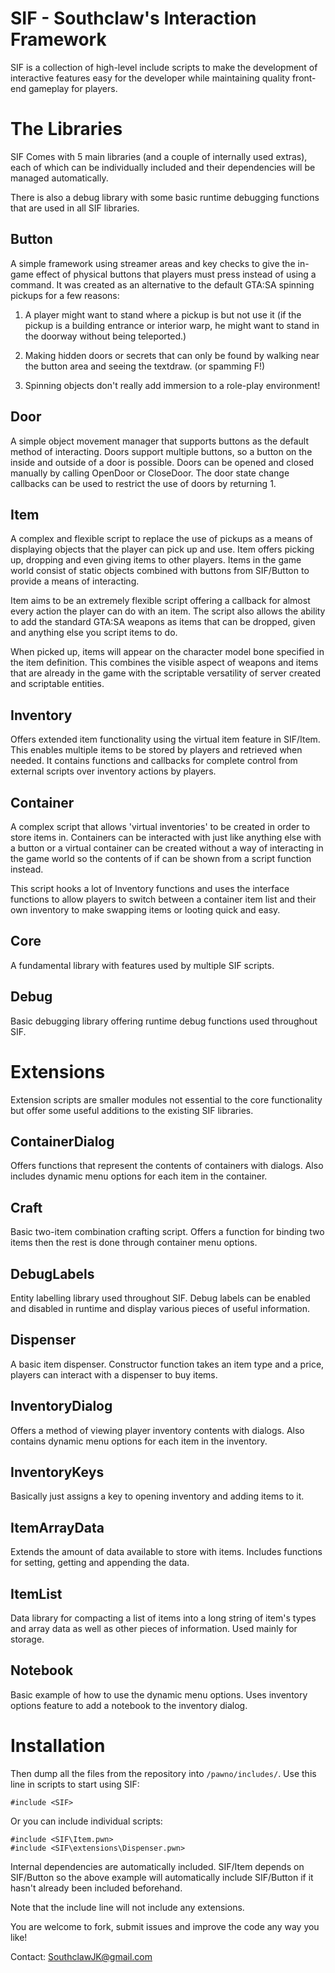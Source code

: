 # SIF - Southclaw's Interaction Framework
SIF is a collection of high-level include scripts to make the development of
interactive features easy for the developer while maintaining quality front-end
gameplay for players.


# The Libraries

SIF Comes with 5 main libraries (and a couple of internally used extras),
each of which can be individually included and their dependencies will be
managed automatically.

There is also a debug library with some basic runtime debugging functions that
are used in all SIF libraries.


## Button
A simple framework using streamer areas and key checks to give the in-game
effect of physical buttons that players must press instead of using a command.
It was created as an alternative to the default GTA:SA spinning pickups for a
few reasons:

1. A player might want to stand where a pickup is but not use it
(if the	pickup is a building entrance or interior warp, he might
want to stand in the doorway without being teleported.)

2. Making hidden doors or secrets that can only be found by walking
near the button area and seeing the textdraw. (or spamming F!)

3. Spinning objects don't really add immersion to a role-play
environment!


## Door
A simple object movement manager that supports buttons as the default method of
interacting. Doors support multiple buttons, so a button on the inside and
outside of a door is possible. Doors can be opened and closed manually by
calling OpenDoor or CloseDoor. The door state change callbacks can be used to
restrict the use of doors by returning 1.


## Item
A complex and flexible script to replace the use of pickups as a means of
displaying objects that the player can pick up and use. Item offers picking up,
dropping and even giving items to other players. Items in the game world consist
of static objects combined with buttons from SIF/Button to provide a means of
interacting.

Item aims to be an extremely flexible script offering a callback for almost
every action the player can do with an item. The script also allows the ability
to add the standard GTA:SA weapons as items that can be dropped, given and
anything else you script items to do.

When picked up, items will appear on the character model bone specified in the
item definition. This combines the visible aspect of weapons and items that are
already in the game with the scriptable versatility of server created and
scriptable entities.


## Inventory
Offers extended item functionality using the virtual item feature in SIF/Item.
This enables multiple items to be stored by players and retrieved when needed.
It contains functions and callbacks for complete control from external scripts
over inventory actions by players.


## Container
A complex script that allows 'virtual inventories' to be created in order to
store items in. Containers can be interacted with just like anything else with a
button or a virtual container can be created without a way of interacting in the
game world so the contents of if can be shown from a script function instead.

This script hooks a lot of Inventory functions and uses the interface functions
to allow players to switch between a container item list and their own inventory
to make swapping items or looting quick and easy.


## Core
A fundamental library with features used by multiple SIF scripts.

## Debug
Basic debugging library offering runtime debug functions used throughout SIF.


# Extensions

Extension scripts are smaller modules not essential to the core functionality
but offer some useful additions to the existing SIF libraries.

## ContainerDialog
Offers functions that represent the contents of containers with dialogs. Also
includes dynamic menu options for each item in the container.

## Craft
Basic two-item combination crafting script. Offers a function for binding two
items then the rest is done through container menu options.

## DebugLabels
Entity labelling library used throughout SIF. Debug labels can be enabled and
disabled in runtime and display various pieces of useful information.

## Dispenser
A basic item dispenser. Constructor function takes an item type and a price,
players can interact with a dispenser to buy items.

## InventoryDialog
Offers a method of viewing player inventory contents with dialogs. Also contains
dynamic menu options for each item in the inventory.

## InventoryKeys
Basically just assigns a key to opening inventory and adding items to it.

## ItemArrayData
Extends the amount of data available to store with items. Includes functions for
setting, getting and appending the data.

## ItemList
Data library for compacting a list of items into a long string of item's types
and array data as well as other pieces of information. Used mainly for storage.

## Notebook
Basic example of how to use the dynamic menu options. Uses inventory options
feature to add a notebook to the inventory dialog.


# Installation
Then dump all the files from the repository into ```/pawno/includes/```.
Use this line in scripts to start using SIF:

	#include <SIF>

Or you can include individual scripts:

	#include <SIF\Item.pwn>
	#include <SIF\extensions\Dispenser.pwn>

Internal dependencies are automatically included. SIF/Item depends on SIF/Button
so the above example will automatically include SIF/Button if it hasn't already
been included beforehand.

Note that the <SIF> include line will not include any extensions.


You are welcome to fork, submit issues and improve the code any way you like!

Contact: SouthclawJK@gmail.com
